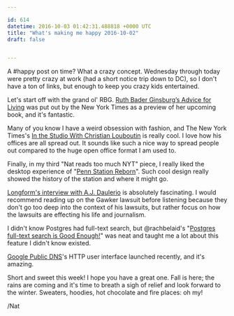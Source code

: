 ```yaml
---

id: 614
datetime: 2016-10-03 01:42:31.488818 +0000 UTC
title: "What's making me happy 2016-10-02"
draft: false


---
```


A #happy post on time? What a crazy concept. Wednesday through today were pretty crazy at work (had a short notice trip down to DC), so I don't have a ton of links, but enough to keep you crazy kids entertained.

Let's start off with the grand ol' RBG. [Ruth Bader Ginsburg’s Advice for Living](http://nyti.ms/2dtHcrW) was put out by the New York Times as a preview of her upcoming book, and it's fantastic.

Many of you know I have a weird obsession with fashion, and The New York Times's [In the Studio With Christian Louboutin](http://www.nytimes.com/2016/10/02/fashion/in-the-studio-with-christian-louboutin-paris-fashion-week.html) is really cool. I love how his offices are all spread out. It sounds like such a nice way to spread people out compared to the huge open office format I am used to.

Finally, in my third "Nat reads too much NYT" piece, I really liked the desktop experience of "[Penn Station Reborn](http://www.nytimes.com/interactive/2016/09/30/opinion/penn-station-reborn.html?smid=tw-share&_r=0)". Such cool design really showed the history of the station and where it might go.

[Longform's interview with A.J. Daulerio](https://longform.org/posts/longform-podcast-213-a-j-daulerio) is absolutely fascinating. I would recommend reading up on the Gawker lawsuit before listening because they don't go too deep into the context of his lawsuits, but rather focus on how the lawsuits are effecting his life and journalism.

I didn't know Postgres had full-text search, but @rachbelaid's "[Postgres full-text search is Good Enough!](http://rachbelaid.com/postgres-full-text-search-is-good-enough/)" was neat and taught me a lot about this feature I didn't know existed.

[Google Public DNS](https://dns.google.com/)'s HTTP user interface launched recently, and it's amazing.

Short and sweet this week! I hope you have a great one. Fall is here; the rains are coming and it's time to breath a sigh of relief and look forward to the winter. Sweaters, hoodies, hot chocolate and fire places: oh my!

/Nat
